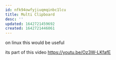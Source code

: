 ```yaml
---
id: nfk94owfyjiuqmqinbc1lcu
title: Multi Clipboard
desc: ''
updated: 1642721459692
created: 1642721446061
---
```


on linux this would be useful

its part of this video <https://youtu.be/Oz3W-LKfafE>
